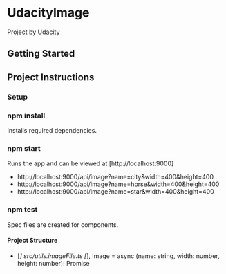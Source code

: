 # UdacityImage

Project by Udacity
## Getting Started
## Project Instructions

### Setup

### npm install

Installs required dependencies.

### npm start
Runs the app and can be viewed at [http://localhost:9000]
- http://localhost:9000/api/image?name=city&width=400&height=400
- http://localhost:9000/api/image?name=horse&width=400&height=400
- http://localhost:9000/api/image?name=star&width=400&height=400

### npm test
Spec files are created for components.

#### Project Structure
- [*] src/utils.imageFile.ts [*], Image = async (name: string, width: number, height: number): Promise<string>

